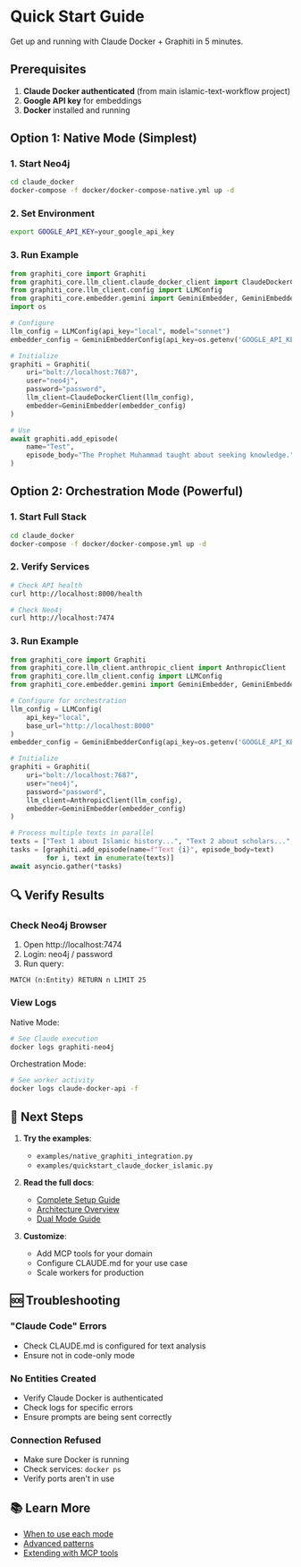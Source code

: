 # Quick Start Guide

Get up and running with Claude Docker + Graphiti in 5 minutes.

## Prerequisites

1. **Claude Docker authenticated** (from main islamic-text-workflow project)
2. **Google API key** for embeddings
3. **Docker** installed and running

## Option 1: Native Mode (Simplest)

### 1. Start Neo4j
```bash
cd claude_docker
docker-compose -f docker/docker-compose-native.yml up -d
```

### 2. Set Environment
```bash
export GOOGLE_API_KEY=your_google_api_key
```

### 3. Run Example
```python
from graphiti_core import Graphiti
from graphiti_core.llm_client.claude_docker_client import ClaudeDockerClient
from graphiti_core.llm_client.config import LLMConfig
from graphiti_core.embedder.gemini import GeminiEmbedder, GeminiEmbedderConfig
import os

# Configure
llm_config = LLMConfig(api_key="local", model="sonnet")
embedder_config = GeminiEmbedderConfig(api_key=os.getenv('GOOGLE_API_KEY'))

# Initialize
graphiti = Graphiti(
    uri="bolt://localhost:7687",
    user="neo4j",
    password="password",
    llm_client=ClaudeDockerClient(llm_config),
    embedder=GeminiEmbedder(embedder_config)
)

# Use
await graphiti.add_episode(
    name="Test",
    episode_body="The Prophet Muhammad taught about seeking knowledge."
)
```

## Option 2: Orchestration Mode (Powerful)

### 1. Start Full Stack
```bash
cd claude_docker
docker-compose -f docker/docker-compose.yml up -d
```

### 2. Verify Services
```bash
# Check API health
curl http://localhost:8000/health

# Check Neo4j
curl http://localhost:7474
```

### 3. Run Example
```python
from graphiti_core import Graphiti
from graphiti_core.llm_client.anthropic_client import AnthropicClient
from graphiti_core.llm_client.config import LLMConfig
from graphiti_core.embedder.gemini import GeminiEmbedder, GeminiEmbedderConfig

# Configure for orchestration
llm_config = LLMConfig(
    api_key="local",
    base_url="http://localhost:8000"
)
embedder_config = GeminiEmbedderConfig(api_key=os.getenv('GOOGLE_API_KEY'))

# Initialize
graphiti = Graphiti(
    uri="bolt://localhost:7687",
    user="neo4j",
    password="password", 
    llm_client=AnthropicClient(llm_config),
    embedder=GeminiEmbedder(embedder_config)
)

# Process multiple texts in parallel
texts = ["Text 1 about Islamic history...", "Text 2 about scholars...", "Text 3..."]
tasks = [graphiti.add_episode(name=f"Text {i}", episode_body=text) 
         for i, text in enumerate(texts)]
await asyncio.gather(*tasks)
```

## 🔍 Verify Results

### Check Neo4j Browser
1. Open http://localhost:7474
2. Login: neo4j / password
3. Run query:
```cypher
MATCH (n:Entity) RETURN n LIMIT 25
```

### View Logs

Native Mode:
```bash
# See Claude execution
docker logs graphiti-neo4j
```

Orchestration Mode:
```bash
# See worker activity
docker logs claude-docker-api -f
```

## 🚀 Next Steps

1. **Try the examples**:
   - `examples/native_graphiti_integration.py`
   - `examples/quickstart_claude_docker_islamic.py`

2. **Read the full docs**:
   - [Complete Setup Guide](README_GRAPHITI_CLAUDE_DOCKER.md)
   - [Architecture Overview](ECOSYSTEM_VISUALIZATION.md)
   - [Dual Mode Guide](DUAL_MODE_ARCHITECTURE.md)

3. **Customize**:
   - Add MCP tools for your domain
   - Configure CLAUDE.md for your use case
   - Scale workers for production

## 🆘 Troubleshooting

### "Claude Code" Errors
- Check CLAUDE.md is configured for text analysis
- Ensure not in code-only mode

### No Entities Created
- Verify Claude Docker is authenticated
- Check logs for specific errors
- Ensure prompts are being sent correctly

### Connection Refused
- Make sure Docker is running
- Check services: `docker ps`
- Verify ports aren't in use

## 📚 Learn More

- [When to use each mode](DUAL_MODE_ARCHITECTURE.md#decision-matrix)
- [Advanced patterns](ORCHESTRATION_POWER_ANALYSIS.md)
- [Extending with MCP tools](CLAUDE_DOCKER_ECOSYSTEM_ARCHITECTURE.md)